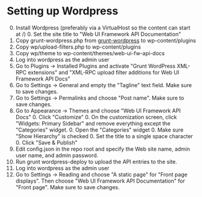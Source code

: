 # Setting up Wordpress

0. Install Wordpress (preferably via a VirtualHost so the content can start at /)
   0. Set the site title to "Web UI Framework API Documentation"
0. Copy grunt-wordpress.php from [grunt-wordpress](https://github.com/scottgonzalez/grunt-wordpress) to wp-content/plugins
0. Copy wp/upload-filters.php to wp-content/plugins
0. Copy wp/theme to wp-content/themes/web-ui-fw-api-docs
0. Log into wordpress as the admin user
  0. Go to Plugins -> Installed Plugins and activate "Grunt WordPress XML-RPC extensions" and "XML-RPC upload filter additions for Web UI Framework API Docs"
  0. Go to Settings -> General and empty the "Tagline" text field. Make sure to save changes.
  0. Go to Settings -> Permalinks and choose "Post name". Make sure to save changes.
  0. Go to Appearance -> Themes and choose "Web UI Framework API Docs"
     0. Click "Customize"
	 0. On the customization screen, click "Widgets: Primary Sidebar" and remove everything except the "Categories" widget.
	     0. Open the "Categories" widget
		    0. Make sure "Show Hierarchy" is checked
			0. Set the title to a single space character
	     0. Click "Save & Publish"
0. Edit config.json in the repo root and specify the Web site name, admin user name, and admin password.
0. Run grunt wordpress-deploy to upload the API entries to the site.
0. Log into wordpress as the admin user
  0. Go to Settings -> Reading and choose "A static page" for "Front page displays". Then choose "Web UI Framework API Documentation" for "Front page". Make sure to save changes.
